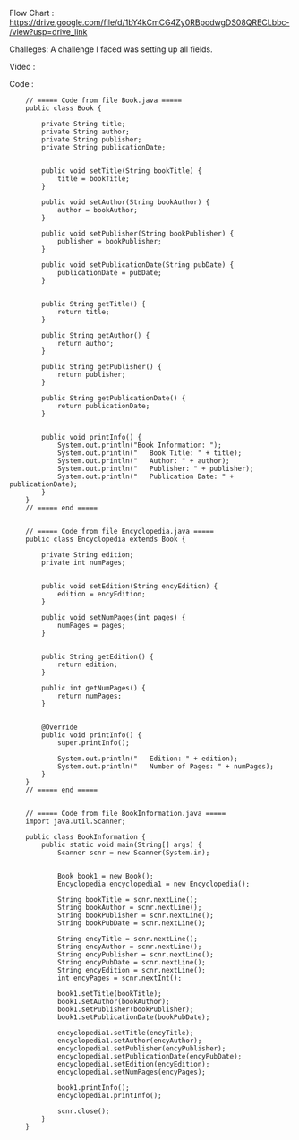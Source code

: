 Flow Chart : https://drive.google.com/file/d/1bY4kCmCG4Zy0RBpodwgDS08QRECLbbc-/view?usp=drive_link

Challeges: A challenge I faced was setting up all fields.

Video : 

Code : 

        // ===== Code from file Book.java =====
        public class Book {
            
            private String title;
            private String author;
            private String publisher;
            private String publicationDate;
        
            
            public void setTitle(String bookTitle) {
                title = bookTitle;
            }
        
            public void setAuthor(String bookAuthor) {
                author = bookAuthor;
            }
        
            public void setPublisher(String bookPublisher) {
                publisher = bookPublisher;
            }
        
            public void setPublicationDate(String pubDate) {
                publicationDate = pubDate;
            }
        
            
            public String getTitle() {
                return title;
            }
        
            public String getAuthor() {
                return author;
            }
        
            public String getPublisher() {
                return publisher;
            }
        
            public String getPublicationDate() {
                return publicationDate;
            }
        
            
            public void printInfo() {
                System.out.println("Book Information: ");
                System.out.println("   Book Title: " + title);
                System.out.println("   Author: " + author);
                System.out.println("   Publisher: " + publisher);
                System.out.println("   Publication Date: " + publicationDate);
            }
        }
        // ===== end =====
        
        
        // ===== Code from file Encyclopedia.java =====
        public class Encyclopedia extends Book {
            
            private String edition;
            private int numPages;
        
            
            public void setEdition(String encyEdition) {
                edition = encyEdition;
            }
        
            public void setNumPages(int pages) {
                numPages = pages;
            }
        
            
            public String getEdition() {
                return edition;
            }
        
            public int getNumPages() {
                return numPages;
            }
        
            
            @Override
            public void printInfo() {
                super.printInfo();
                
                System.out.println("   Edition: " + edition);
                System.out.println("   Number of Pages: " + numPages);
            }
        }
        // ===== end =====
        
        
        // ===== Code from file BookInformation.java =====
        import java.util.Scanner;
        
        public class BookInformation {
            public static void main(String[] args) {
                Scanner scnr = new Scanner(System.in);
        
                
                Book book1 = new Book();
                Encyclopedia encyclopedia1 = new Encyclopedia();
                
                String bookTitle = scnr.nextLine();
                String bookAuthor = scnr.nextLine();
                String bookPublisher = scnr.nextLine();
                String bookPubDate = scnr.nextLine();
                
                String encyTitle = scnr.nextLine();
                String encyAuthor = scnr.nextLine();
                String encyPublisher = scnr.nextLine();
                String encyPubDate = scnr.nextLine();
                String encyEdition = scnr.nextLine();
                int encyPages = scnr.nextInt();
                
                book1.setTitle(bookTitle);
                book1.setAuthor(bookAuthor);
                book1.setPublisher(bookPublisher);
                book1.setPublicationDate(bookPubDate);
                
                encyclopedia1.setTitle(encyTitle);
                encyclopedia1.setAuthor(encyAuthor);
                encyclopedia1.setPublisher(encyPublisher);
                encyclopedia1.setPublicationDate(encyPubDate);
                encyclopedia1.setEdition(encyEdition);
                encyclopedia1.setNumPages(encyPages);
                
                book1.printInfo();
                encyclopedia1.printInfo();
        
                scnr.close();
            }
        }

